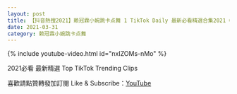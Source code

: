 ```yaml
---
layout: post
title: 【抖音熱搜2021】赖冠霖小婉跳卡点舞 1 TikTok Daily 最新必看精選合集2021 03 31
date: 2021-03-31
category: 赖冠霖小婉跳卡点舞
---
```


{% include youtube-video.html id="nxIZOMs-nMo" %}

2021必看 最新精選 Top TikTok Trending Clips

喜歡請點贊轉發加訂閱 Like & Subscribe：[YouTube](https://www.youtube.com/channel/UCAoR7VcanIPd04uEq_GIylA/videos)

